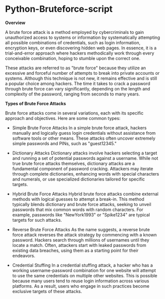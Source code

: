 # Python-Bruteforce-script

**Overview**

A brute force attack is a method employed by cybercriminals to gain unauthorized access to systems or information by systematically attempting all possible combinations of credentials, such as login information, encryption keys, or even discovering hidden web pages. In essence, it is a trial-and-error approach where hackers methodically work through every conceivable combination, hoping to stumble upon the correct one.

These attacks are referred to as "brute force" because they utilize an excessive and forceful number of attempts to break into private accounts or systems. Although this technique is not new, it remains effective and is still a popular choice among hackers. The time it takes to crack a password through brute force can vary significantly, depending on the length and complexity of the password, ranging from seconds to many years.

**Types of Brute Force Attacks**

Brute force attacks come in several variations, each with its specific approach and objectives. Here are some common types:
- Simple Brute Force Attacks
In a simple brute force attack, hackers manually and logically guess login credentials without assistance from software tools or other means. These attacks often uncover extremely simple passwords and PINs, such as "guest12345."

- Dictionary Attacks
Dictionary attacks involve hackers selecting a target and running a set of potential passwords against a username. While not true brute force attacks themselves, dictionary attacks are a fundamental component of password cracking. Attackers may iterate through complete dictionaries, enhancing words with special characters and numerals, or use specialized dictionaries tailored for specific targets.

- Hybrid Brute Force Attacks
Hybrid brute force attacks combine external methods with logical guesses to attempt a break-in. This method typically blends dictionary and brute force attacks, seeking to unveil passwords that mix common words with random characters. For example, passwords like "NewYork1993" or "Spike1234" are typical targets for such attacks.

- Reverse Brute Force Attacks
As the name suggests, a reverse brute force attack reverses the attack strategy by commencing with a known password. Hackers search through millions of usernames until they locate a match. Often, attackers start with leaked passwords from existing data breaches, using them as a starting point for their endeavors.

- Credential Stuffing
In a credential stuffing attack, a hacker who has a working username-password combination for one website will attempt to use the same credentials on multiple other websites. This is possible because many users tend to reuse login information across various platforms. As a result, users who engage in such practices become exclusive targets of these attacks.






